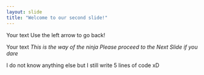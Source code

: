 ```yaml
---
layout: slide
title: "Welcome to our second slide!"
---
```

Your text
Use the left arrow to go back!

Your text
*This is the way of the ninja*
_Please proceed to the Next Slide if you dare_

I do not know anything else 
but I still write 
5 lines of 
code
xD
